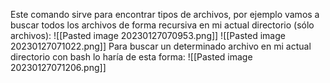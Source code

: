 Este comando sirve para encontrar tipos de archivos, por ejemplo vamos a buscar todos los archivos de forma recursiva en mi actual directorio (sólo archivos):
![[Pasted image 20230127070953.png]]
![[Pasted image 20230127071022.png]]
Para buscar un determinado archivo en mi actual directorio con bash lo haría de esta forma:
![[Pasted image 20230127071206.png]]